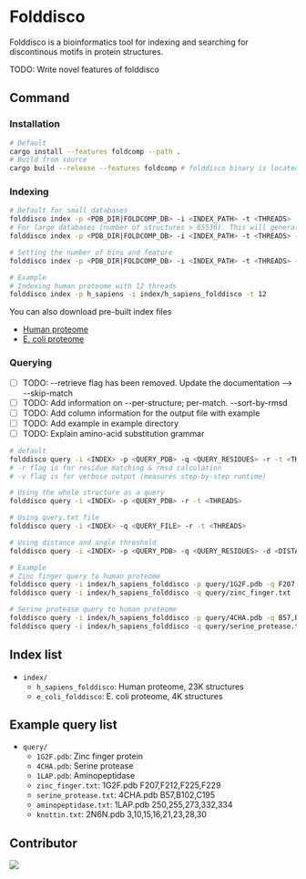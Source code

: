# Folddisco

Folddisco is a bioinformatics tool for indexing and searching
for discontinous motifs in protein structures.

TODO: Write novel features of folddisco

## Command
### Installation
```bash
# Default
cargo install --features foldcomp --path .
# Build from source
cargo build --release --features foldcomp # folddisco binary is located in target/release/
```

### Indexing
```bash
# Default for small databases
folddisco index -p <PDB_DIR|FOLDCOMP_DB> -i <INDEX_PATH> -t <THREADS> 
# For large databases (number of structures > 65536). This will generate a 8GB fixed-size offset file
folddisco index -p <PDB_DIR|FOLDCOMP_DB> -i <INDEX_PATH> -t <THREADS> -m big

# Setting the number of bins and feature
folddisco index -p <PDB_DIR|FOLDCOMP_DB> -i <INDEX_PATH> -t <THREADS> -d <DISTANCE_BINS> -a <ANGLE_BINS> -y <FEATURE_TYPE>
```

```bash
# Example
# Indexing human proteome with 12 threads
folddisco index -p h_sapiens -i index/h_sapiens_folddisco -t 12
```

You can also download pre-built index files 
- [Human proteome](https://foldcomp.steineggerlab.workers.dev/h_sapiens_folddisco.tar.gz)
- [E. coli proteome](https://foldcomp.steineggerlab.workers.dev/e_coli_folddisco.tar.gz)

### Querying
- [ ] TODO: --retrieve flag has been removed. Update the documentation --> --skip-match
- [ ] TODO: Add information on --per-structure; per-match. --sort-by-rmsd 
- [ ] TODO: Add column information for the output file with example
- [ ] TODO: Add example in example directory
- [ ] TODO: Explain amino-acid substitution grammar
```bash
# default
folddisco query -i <INDEX> -p <QUERY_PDB> -q <QUERY_RESIDUES> -r -t <THREADS>
# -r flag is for residue matching & rmsd calculation
# -v flag is for verbose output (measures step-by-step runtime)

# Using the whole structure as a query
folddisco query -i <INDEX> -p <QUERY_PDB> -r -t <THREADS>

# Using query.txt file
folddisco query -i <INDEX> -q <QUERY_FILE> -r -t <THREADS>

# Using distance and angle threshold
folddisco query -i <INDEX> -p <QUERY_PDB> -q <QUERY_RESIDUES> -d <DISTANCE_THRESHOLD> -a <ANGLE_THRESHOLD> -r -t <THREADS>
```

```bash
# Example
# Zinc finger query to human proteome
folddisco query -i index/h_sapiens_folddisco -p query/1G2F.pdb -q F207,F212,F225,F229 -r -d 0.5 -a 5 -t 12
folddisco query -i index/h_sapiens_folddisco -q query/zinc_finger.txt -r -d 0.5 -a 5 -t 12

# Serine protease query to human proteome
folddisco query -i index/h_sapiens_folddisco -p query/4CHA.pdb -q B57,B102,C195 -r -t 12
folddisco query -i index/h_sapiens_folddisco -q query/serine_protease.txt -r -t 12
```


## Index list
- `index/`
  - `h_sapiens_folddisco`: Human proteome, 23K structures
  - `e_coli_folddisco`: E. coli proteome, 4K structures

## Example query list
- `query/`
  - `1G2F.pdb`: Zinc finger protein
  - `4CHA.pdb`: Serine protease
  - `1LAP.pdb`: Aminopeptidase
  - `zinc_finger.txt`: 1G2F.pdb F207,F212,F225,F229
  - `serine_protease.txt`: 4CHA.pdb B57,B102,C195
  - `aminopeptidase.txt`: 1LAP.pdb 250,255,273,332,334
  - `knottin.txt`: 2N6N.pdb 3,10,15,16,21,23,28,30


## Contributor
<a href="https://github.com/steineggerlab/motifsearch/graphs/contributors">
  <img src="https://contributors-img.firebaseapp.com/image?repo=steineggerlab/folddisco" />
</a>
